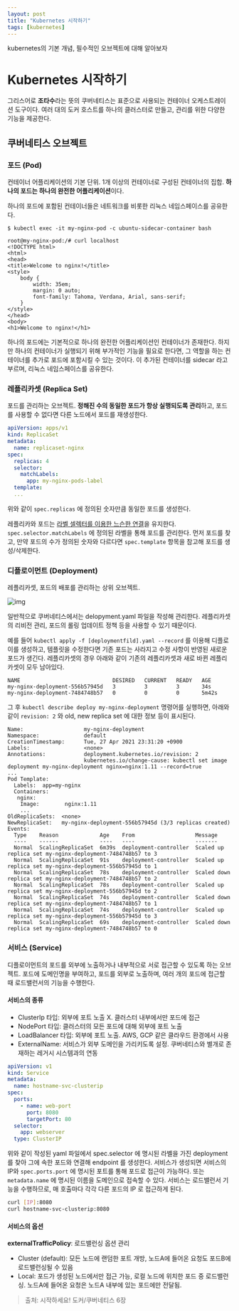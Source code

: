```yaml
---
layout: post
title: "Kubernetes 시작하기"
tags: [kubernetes]
---
```


kubernetes의 기본 개념, 필수적인 오브젝트에 대해 알아보자

# Kubernetes 시작하기

그리스어로 **조타수**라는 뜻의 쿠버네티스는 표준으로 사용되는 컨테이너 오케스트레이션 도구이다. 여러 대의 도커 호스트를 하나의 클러스터로 만들고, 관리를 위한 다양한 기능을 제공한다.

## 쿠버네티스 오브젝트

### 포드 (Pod)

컨테이너 어플리케이션의 기본 단위. 1개 이상의 컨테이너로 구성된 컨테이너의 집합. **하나의 포드는 하나의 완전한 어플리케이션**이다.

하나의 포드에 포함된 컨테이너들은 네트워크를 비롯한 리눅스 네임스페이스를 공유한다.

```shell
$ kubectl exec -it my-nginx-pod -c ubuntu-sidecar-container bash
```

```
root@my-nginx-pod:/# curl localhost
<!DOCTYPE html>
<html>
<head>
<title>Welcome to nginx!</title>
<style>
    body {
        width: 35em;
        margin: 0 auto;
        font-family: Tahoma, Verdana, Arial, sans-serif;
    }
</style>
</head>
<body>
<h1>Welcome to nginx!</h1>
```

하나의 포드에는 기본적으로 하나의 완전한 어플리케이션인 컨테이너가 존재한다. 하지만 하나의 컨테이너가 실행되기 위해 부가적인 기능을 필요로 한다면, 그 역할을 하는 컨테이너를 추가로 포드에 포함시킬 수 있는 것이다. 이 추가된 컨테이너를 sidecar 라고 부르며, 리눅스 네임스페이스를 공유한다.

### 레플리카셋 (Replica Set)

포드를 관리하는 오브젝트. **정해진 수의 동일한 포드가 항상 실행되도록 관리**하고, 포드를 사용할 수 없다면 다른 노드에서 포드를 재생성한다.

```yaml
apiVersion: apps/v1
kind: ReplicaSet
metadata:
  name: replicaset-nginx
spec:
  replicas: 4
  selector:
    matchLabels:
      app: my-nginx-pods-label
  template:
  ...
```

위와 같이 `spec.replicas` 에 정의된 숫자만큼 동일한 포드를 생성한다.

레플리카와 포드는 <u>라벨 셀렉터를 이용한 느슨한 연결</u>을 유지한다. `spec.selector.matchLabels` 에 정의된 라벨을 통해 포드를 관리한다. 먼저 포드를 찾고, 만약 포드의 수가 정의된 숫자와 다르다면 `spec.template` 항목을 참고해 포드를 생성/삭제한다.

### 디플로이먼트 (Deployment)

레플리카셋, 포드의 배포를 관리하는 상위 오브젝트.

![img](https://blog.kakaocdn.net/dn/mVW7g/btqFNFa7u1E/RTURWaMRdcLNpDzxj3GAwk/img.png)

일반적으로 쿠버네티스에서는 delopyment.yaml 파일을 작성해 관리한다. 레플리카셋의 리비전 관리, 포드의 롤링 업데이트 정책 등을 사용할 수 있기 때문이다.

예를 들어 `kubectl apply -f [deploymentfild].yaml --record` 를 이용해 디플로이를 생성하고, 템플릿을 수정한다면 기존 포드는 사라지고 수정 사항이 반영된 새로운 포드가 생긴다. 레플리카셋의 경우 아래와 같이 기존의 레플리카셋과 새로 바뀐 레플리카셋이 모두 남아있다.

```
NAME                             DESIRED   CURRENT   READY   AGE
my-nginx-deployment-556b57945d   3         3         3       34s
my-nginx-deployment-7484748b57   0         0         0       5m42s
```

그 후 `kubectl describe deploy my-nginx-deployment` 명령어를 실행하면, 아래와 같이 `revision: 2` 와 old, new replica set 에 대한 정보 등이 표시된다.

```
Name:                   my-nginx-deployment
Namespace:              default
CreationTimestamp:      Tue, 27 Apr 2021 23:31:20 +0900
Labels:                 <none>
Annotations:            deployment.kubernetes.io/revision: 2
                        kubernetes.io/change-cause: kubectl set image deployment my-nginx-deployment nginx=nginx:1.11 --record=true
...
Pod Template:
  Labels:  app=my-nginx
  Containers:
   nginx:
    Image:        nginx:1.11
	...
OldReplicaSets:  <none>
NewReplicaSet:   my-nginx-deployment-556b57945d (3/3 replicas created)
Events:
  Type    Reason             Age    From                   Message
  ----    ------             ----   ----                   -------
  Normal  ScalingReplicaSet  6m39s  deployment-controller  Scaled up replica set my-nginx-deployment-7484748b57 to 3
  Normal  ScalingReplicaSet  91s    deployment-controller  Scaled up replica set my-nginx-deployment-556b57945d to 1
  Normal  ScalingReplicaSet  78s    deployment-controller  Scaled down replica set my-nginx-deployment-7484748b57 to 2
  Normal  ScalingReplicaSet  78s    deployment-controller  Scaled up replica set my-nginx-deployment-556b57945d to 2
  Normal  ScalingReplicaSet  74s    deployment-controller  Scaled down replica set my-nginx-deployment-7484748b57 to 1
  Normal  ScalingReplicaSet  74s    deployment-controller  Scaled up replica set my-nginx-deployment-556b57945d to 3
  Normal  ScalingReplicaSet  69s    deployment-controller  Scaled down replica set my-nginx-deployment-7484748b57 to 0
```

### 서비스 (Service)

디플로이먼트의 포드를 외부에 노출하거나 내부적으로 서로 접근할 수 있도록 하는 오브젝트. 포드에 도메인명을 부여하고, 포드를 외부로 노출하며, 여러 개의 포드에 접근할 때 로드밸런서의 기능을 수행한다.

#### **서비스의 종류**

- ClusterIp 타입: 외부에 포트 노출 X. 클러스터 내부에서만 포드에 접근
- NodePort 타입: 클러스터의 모든 포드에 대해 외부에 포트 노출
- LoadBalancer 타입: 외부에 포트 노출. AWS, GCP 같은 클라우드 환경에서 사용
- ExternalName: 서비스가 외부 도메인을 가리키도록 설정. 쿠버네티스와 별개로 존재하는 레거시 시스템과의 연동

```yaml
apiVersion: v1
kind: Service
metadata:
  name: hostname-svc-clusterip
spec:
  ports:
    - name: web-port
      port: 8080
      targetPort: 80
  selector:
    app: webserver
  type: ClusterIP
```

위와 같이 작성된 yaml 파일에서 spec.selector 에 명시된 라벨을 가진 deployment 를 찾아 그에 속한 포드와 연결해 endpoint 를 생성한다. 서비스가 생성되면 서비스의 IP와 `spec.ports.port` 에 명시된 포트를 통해 포드로 접근이 가능하다. 또는 `metadata.name` 에 명시된 이름을 도메인으로 접속할 수 있다. 서비스는 로드밸런서 기능을 수행하므로, 매 호출마다 각각 다른 포드의 IP 로 접근하게 된다.

```bash
curl [IP]:8080
curl hostname-svc-clusterip:8080
```

#### 서비스의 옵션

**externalTrafficPolicy**: 로드밸런싱 옵션 관리

- Cluster (default): 모든 노드에 랜덤한 포트 개방, 노드A에 들어온 요청도 포드B에 로드밸런싱될 수 있음
- Local: 포드가 생성된 노드에서만 접근 가능, 로컬 노드에 위치한 포드 중 로드밸런싱. 노드A에 들어온 요청은 노드A 내부에 있는 포드에만 전달됨.

> 출처: 시작하세요! 도커/쿠버네티스 6장
